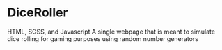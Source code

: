 # DiceRoller
HTML, SCSS, and Javascript
A single webpage that is meant to simulate dice rolling for gaming purposes using random number generators
